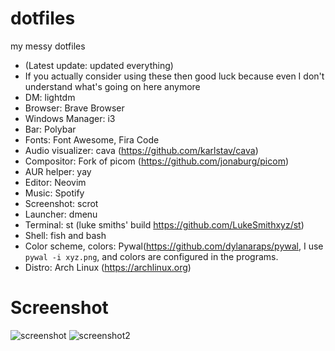 # dotfiles
my messy dotfiles
- (Latest update: updated everything)
- If you actually consider using these then good luck because even I don't understand what's going on here anymore
- DM: lightdm
- Browser: Brave Browser
- Windows Manager: i3
- Bar: Polybar
- Fonts: Font Awesome, Fira Code
- Audio visualizer: cava (https://github.com/karlstav/cava)
- Compositor: Fork of picom (https://github.com/jonaburg/picom)
- AUR helper: yay
- Editor: Neovim
- Music: Spotify
- Screenshot: scrot
- Launcher: dmenu
- Terminal: st (luke smiths' build https://github.com/LukeSmithxyz/st)
- Shell: fish and bash
- Color scheme, colors: Pywal(https://github.com/dylanaraps/pywal, I use `pywal -i xyz.png`, and colors are configured in the programs.
- Distro: Arch Linux (https://archlinux.org)
# Screenshot
![screenshot](https://i.imgur.com/DbrZS31.png)
![screenshot2](https://i.imgur.com/Aw13RY3.png)
